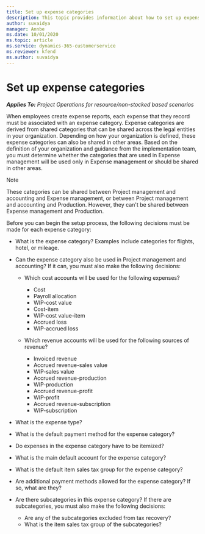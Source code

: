 ```yaml
---
title: Set up expense categories
description: This topic provides information about how to set up expense categories and shared categories for expense reports.
author: suvaidya
manager: Annbe
ms.date: 10/01/2020
ms.topic: article
ms.service: dynamics-365-customerservice
ms.reviewer: kfend 
ms.author: suvaidya
---
```


# Set up expense categories

_**Applies To:** Project Operations for resource/non-stocked based scenarios_

When employees create expense reports, each expense that they record must be associated with an expense category. Expense categories are derived from shared categories that can be shared across the legal entities in your organization. Depending on how your organization is defined, these expense categories can also be shared in other areas. Based on the definition of your organization and guidance from the implementation team, you must determine whether the categories that are used in Expense management will be used only in Expense management or should be shared in other areas.

> [!NOTE]
> These categories can be shared between Project management and accounting and Expense management, or between Project management and accounting and Production. However, they can't be shared between Expense management and Production.

Before you can begin the setup process, the following decisions must be made for each expense category:

- What is the expense category? Examples include categories for flights, hotel, or mileage.
- Can the expense category also be used in Project management and accounting? If it can, you must also make the following decisions:

    - Which cost accounts will be used for the following expenses?

        - Cost
        - Payroll allocation
        - WIP-cost value
        - Cost-item
        - WIP-cost value-item
        - Accrued loss
        - WIP-accrued loss

    - Which revenue accounts will be used for the following sources of revenue?

        - Invoiced revenue
        - Accrued revenue-sales value
        - WIP-sales value
        - Accrued revenue-production
        - WIP-production
        - Accrued revenue-profit
        - WIP-profit
        - Accrued revenue-subscription
        - WIP-subscription

- What is the expense type?
- What is the default payment method for the expense category?
- Do expenses in the expense category have to be itemized?
- What is the main default account for the expense category?
- What is the default item sales tax group for the expense category?
- Are additional payment methods allowed for the expense category? If so, what are they?
- Are there subcategories in this expense category? If there are subcategories, you must also make the following decisions:

    - Are any of the subcategories excluded from tax recovery?
    - What is the item sales tax group of the subcategories?
